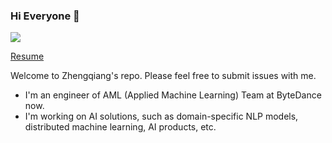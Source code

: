 ### Hi Everyone 👋

![](https://komarev.com/ghpvc/?username=Codle)

[Resume](https://yinzq.me/)

Welcome to Zhengqiang's repo. Please feel free to submit issues with me.

- I'm an engineer of AML (Applied Machine Learning) Team at ByteDance now.
- I'm working on AI solutions, such as domain-specific NLP models, distributed machine learning, AI products, etc.
